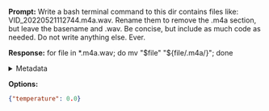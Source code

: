 **Prompt:**
Write a bash terminal command to this dir contains files like: VID_20220521112744.m4a.wav. Rename them to remove the .m4a section, but leave the basename and .wav. Be concise, but include as much code as needed. Do not write anything else. Ever.


**Response:**
for file in *.m4a.wav; do mv "$file" "${file/.m4a/}"; done

<details><summary>Metadata</summary>

- Duration: 1732 ms
- Datetime: 2023-09-23T10:43:28.534612
- Model: gpt-3.5-turbo-0613

</details>

**Options:**
```json
{"temperature": 0.0}
```

